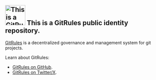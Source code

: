 ## <a href="https://gitrules.ai"><img src="https://raw.githubusercontent.com/gitrules/gitrules/main/materials/gitrules-avatar.png" alt="This is a GitRules public identity repository." width="65" /></a> This is a GitRules public identity repository.


[GitRules](https://gitrules.ai) is a decentralized governance and management system for git projects.

Learn about GitRules:
- [GitRules on GitHub](https://github.com/gitrules/gitrules).
- [GitRules on Twitter/X](https://x.com/gitrules).
		
